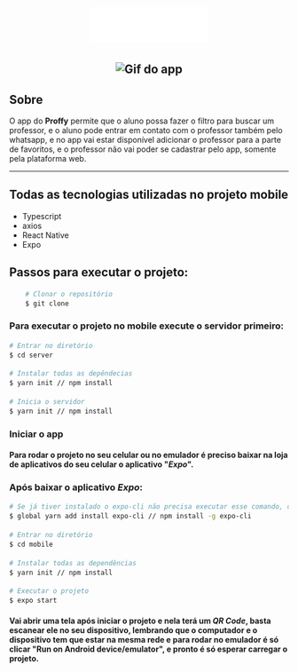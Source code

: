 <br>
<h1 align="center" >
<img width="214px"  src="../web/src/assets/images/logo.svg" alt="Proffy"></img>
</h1>

<h2 align="center">
<img src="https://media.giphy.com/media/cKbwVh3ytnaAMhC8yp/giphy.gif" width="272" height="480" alt="Gif do app"></img>
</h2>

## Sobre

O app do <strong>Proffy</strong> permite que o aluno possa fazer o filtro para buscar um professor, e o aluno pode entrar em contato com o professor também pelo whatsapp, e no app vai estar disponível adicionar o professor para a parte de favoritos, e o professor não vai poder se cadastrar pelo app, somente pela plataforma web.

---
## Todas as tecnologias utilizadas no projeto mobile

- Typescript
- axios
- React Native
- Expo

## Passos para executar o projeto:
```bash
    # Clonar o repositório
    $ git clone 
```

### Para executar o projeto no mobile execute o servidor primeiro: 

```bash
# Entrar no diretório
$ cd server 

# Instalar todas as depêndecias
$ yarn init // npm install

# Inicia o servidor
$ yarn init // npm install
```

### Iniciar o app 
#### Para rodar o projeto no seu celular ou no emulador é preciso baixar na loja de aplicativos do seu celular o aplicativo "***Expo***".

### Após baixar o aplicativo ***Expo***: 
``` bash
# Se já tiver instalado o expo-cli não precisa executar esse comando, caso contrário execute.
$ global yarn add install expo-cli // npm install -g expo-cli

# Entrar no diretório
$ cd mobile

# Instalar todas as dependências 
$ yarn init // npm install

# Executar o projeto 
$ expo start
```
#### Vai abrir uma tela após iniciar o projeto e nela terá um ***QR Code***, basta escanear ele no seu dispositivo, lembrando que o computador e o dispositivo tem que estar na mesma rede e para rodar no emulador é só clicar "Run on Android device/emulator",  e pronto é só esperar carregar o projeto.







